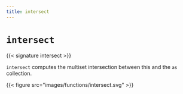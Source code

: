 ```yaml
---
title: intersect
---
```


# `intersect`

{{< signature intersect >}}

`intersect` computes the multiset intersection between this and the `as` collection.

{{< figure src="images/functions/intersect.svg" >}}

